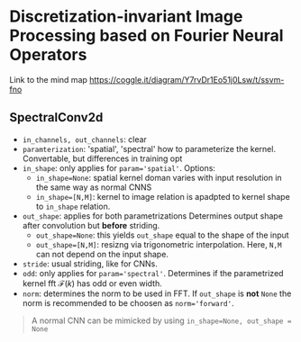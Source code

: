 # Discretization-invariant Image Processing based on Fourier Neural Operators

Link to the mind map https://coggle.it/diagram/Y7rvDr1Eo51j0Lsw/t/ssvm-fno

## SpectralConv2d

- ```in_channels, out_channels```: clear
- ```paramterization```: 'spatial', 'spectral' how to parameterize the kernel. Convertable, but differences in training opt
- ```in_shape```: only applies for ```param='spatial'```. Options:
    - ```in_shape=None```: spatial kernel doman varies with input resolution in the same way as normal CNNS
    - ```in_shape=[N,M]```: kernel to image relation is apadpted to kernel shape to ```in_shape``` relation. 
- ```out_shape```: applies for both parametrizations Determines output shape after convolution but **before** striding.
    - ```out_shape=None```: this yields ```out_shape``` equal to the shape of the input
    - ```out_shape=[N,M]```: resizng via trigonometric interpolation. Here, ```N,M``` can not depend on the input shape.
- ```stride```: usual striding, like for CNNs.
- ```odd```: only applies for ```param='spectral'```. Determines if the parametrized kernel fft $\mathcal{F}(k)$ has odd or even width.
- ```norm```: determines the norm to be used in FFT. If ```out_shape``` is **not** ```None``` the norm is recommended to be choosen as ```norm='forward'```. 

> A normal CNN can be mimicked by using ```in_shape=None, out_shape = None```
>

